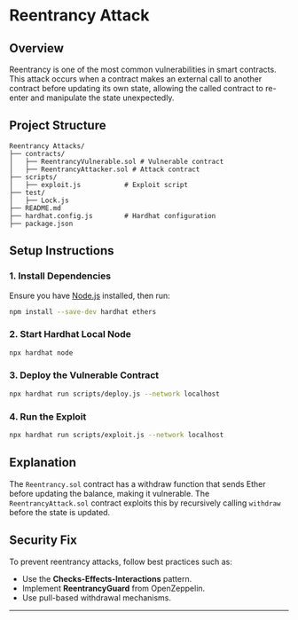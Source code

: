 # Reentrancy Attack

## Overview
Reentrancy is one of the most common vulnerabilities in smart contracts. This attack occurs when a contract makes an external call to another contract before updating its own state, allowing the called contract to re-enter and manipulate the state unexpectedly.

## Project Structure
```
Reentrancy Attacks/
├── contracts/
│   ├── ReentrancyVulnerable.sol # Vulnerable contract
│   ├── ReentrancyAttacker.sol # Attack contract
├── scripts/
│   ├── exploit.js           # Exploit script
├── test/
│   ├── Lock.js   
├── README.md
├── hardhat.config.js        # Hardhat configuration
├── package.json
```

## Setup Instructions

### 1. Install Dependencies
Ensure you have [Node.js](https://nodejs.org/) installed, then run:
```sh
npm install --save-dev hardhat ethers 
```

### 2. Start Hardhat Local Node
```sh
npx hardhat node
```

### 3. Deploy the Vulnerable Contract
```sh
npx hardhat run scripts/deploy.js --network localhost
```

### 4. Run the Exploit
```sh
npx hardhat run scripts/exploit.js --network localhost
```

## Explanation
The `Reentrancy.sol` contract has a withdraw function that sends Ether before updating the balance, making it vulnerable. The `ReentrancyAttack.sol` contract exploits this by recursively calling `withdraw` before the state is updated.

## Security Fix
To prevent reentrancy attacks, follow best practices such as:
- Use the **Checks-Effects-Interactions** pattern.
- Implement **ReentrancyGuard** from OpenZeppelin.
- Use pull-based withdrawal mechanisms.

---


